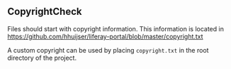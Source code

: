 ## CopyrightCheck

Files should start with copyright information.
This information is located in
https://github.com/hhuijser/liferay-portal/blob/master/copyright.txt

A custom copyright can be used by placing `copyright.txt` in the root directory
of the project.